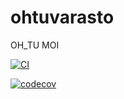 # ohtuvarasto
OH_TU MOI

[![CI](https://github.com/bladeefan2011/ohtuvarasto/actions/workflows/main.yml/badge.svg)](https://github.com/bladeefan2011/ohtuvarasto/actions/workflows/main.yml)


[![codecov](https://codecov.io/github/bladeefan2011/ohtuvarasto/graph/badge.svg?token=WZ93EW60J4)](https://codecov.io/github/bladeefan2011/ohtuvarasto)
